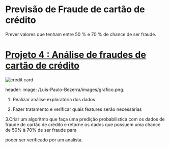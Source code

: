 # Previsão de Fraude de cartão de crédito 

  Prever valores que tenham entre 50 % e 70 % de chance de ser fraude.

# [Projeto 4 :  Análise de fraudes de cartão de crédito](https://github.com/bezerraluis/Luis_Paulo_Portf-lio/blob/master/Projeto_A%C3%A7%C3%A3o_humana_em_Fraude_de_cart%C3%A3o_de_cr%C3%A9dito.ipynb)

![credit card](https://github.com/bezerraluis/Luis-Paulo-Bezerra/blob/master/images/credit%20card.jpg)

header:
  image: /Luis-Paulo-Bezerra/images/grafico.png.


1. Realizar análise exploratória dos dados


2. Fazer tratamento e verificar quais features serão necessárias 


3.Criar um algoritmo que faça uma predição probabilistica com os dados de fraude de cartão de crédito e retorne os dados que possuem uma chance de 50% à 70% de ser fraude para 

poder ser verificado por um analista.

 
 





 
 
 
 
 
 
 
 

 
 

 

